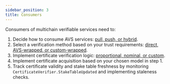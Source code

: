 ```yaml
---
sidebar_position: 3
title: Consumers
---
```


Consumers of multichain verifiable services need to: 
1. Decide how to consume AVS services: [pull, push, or hybrid](multichain-integration-patterns.md).
2. Select a verification method based on your trust requirements: [direct, AVS-wrapped, or custom-wrapped](verification-methods.md#certificate-verification-methods).
3. Implement certificate verification logic: [proportional, nominal, or custom](verification-methods.md#direct-verification-functions).
4. Implement certificate acquisition based on your chosen model in step 1.
5. Track certificate validity and stake table freshness by monitoring `CertificateVerifier.StakeTableUpdated` and implementing staleness checks.